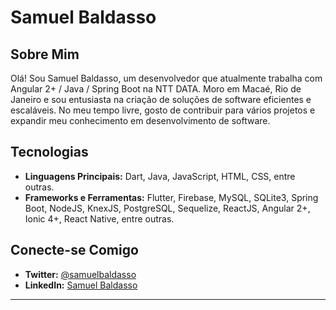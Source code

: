 # Samuel Baldasso

## Sobre Mim
Olá! Sou Samuel Baldasso, um desenvolvedor que atualmente trabalha com Angular 2+ / Java / Spring Boot na NTT DATA. Moro em Macaé, Rio de Janeiro e sou entusiasta na criação de soluções de software eficientes e escaláveis. No meu tempo livre, gosto de contribuir para vários projetos e expandir meu conhecimento em desenvolvimento de software.

## Tecnologias
- **Linguagens Principais:** Dart, Java, JavaScript, HTML, CSS, entre outras.
- **Frameworks e Ferramentas:** Flutter, Firebase, MySQL, SQLite3, Spring Boot, NodeJS, KnexJS, PostgreSQL, Sequelize, ReactJS, Angular 2+, Ionic 4+, React Native, entre outras.

## Conecte-se Comigo
- **Twitter:** [@samuelbaldasso](https://twitter.com/samuelbaldasso)
- **LinkedIn:** [Samuel Baldasso](https://www.linkedin.com/in/samuel-baldasso-91903b141/)

---
